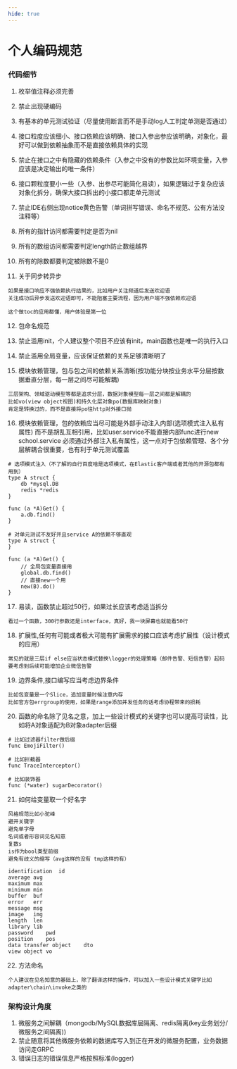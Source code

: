 ```yaml
---
hide: true
---
```

# 个人编码规范


### 代码细节

1. 枚举值注释必须完善

2. 禁止出现硬编码

3. 有基本的单元测试验证（尽量使用断言而不是手动log人工判定单测是否通过）

4. 接口粒度应该细小、接口依赖应该明确、接口入参出参应该明确，对象化，最好可以做到依赖抽象而不是直接依赖具体的实现

5. 禁止在接口之中有隐藏的依赖条件（入参之中没有的参数比如环境变量，入参应该是决定输出的唯一条件）

6. 接口颗粒度要小一些（入参、出参尽可能简化易读），如果逻辑过于复杂应该对象化拆分，确保大接口拆出的小接口都走单元测试

7. 禁止IDE右侧出现notice黄色告警（单词拼写错误、命名不规范、公有方法没注释等）

8. 所有的指针访问都需要判定是否为nil

9. 所有的数组访问都需要判定length防止数组越界

10. 所有的除数都要判定被除数不是0

11. 关于同步转异步

```
如果是接口响应不强依赖执行结果的，比如用户关注频道后发送欢迎语
关注成功后异步发送欢迎语即可，不能阻塞主要流程，因为用户端不强依赖欢迎语

这个做toc的应用都懂，用户体验是第一位
```

12. 包命名规范

13. 禁止滥用init，个人建议整个项目不应该有init，main函数也是唯一的执行入口

14. 禁止滥用全局变量，应该保证依赖的关系足够清晰明了

15. 模块依赖管理，包与包之间的依赖关系清晰(按功能分块按业务水平分层按数据垂直分层，每一层之间尽可能解耦)

```
三层架构、领域驱动模型等都是追求分层，数据对象模型每一层之间都是解耦的
比如vo(view object视图)和持久化层对象po(数据库映射对象)
肯定是转换过的，而不是直接将po往http对外接口抛
```


16. 模块依赖管理，包的依赖应当尽可能是外部手动注入内部(选项模式注入私有属性) 而不是胡乱互相引用，比如user.service不能直接内部func进行new school.service 必须通过外部注入私有属性，这一点对于包依赖管理、各个分层解耦合很重要，也有利于单元测试覆盖

```
# 选项模式注入（不了解的自行百度啥是选项模式，在Elastic客户端或者其他的开源包都有用到）
type A struct {
    db *mysql.DB
    redis *redis
}

func (a *A)Get() {
    a.db.find()
}
```

```
# 对单元测试不友好并且service A的依赖不够直观
type A struct {
}

func (a *A)Get() {
    // 全局包变量直接用
    global.db.find()
    // 直接new一个用
    new(B).do()
}
```


17. 易读，函数禁止超过50行，如果过长应该考虑适当拆分
```
看过一个函数，300行参数还是interface，真好，我一块屏幕也就能看50行
```


18. 扩展性,任何有可能或者极大可能有扩展需求的接口应该考虑扩展性（设计模式的应用）
```
常见的就是三层if else应当状态模式替换\logger的处理策略（邮件告警、短信告警）起码要考虑到后续可能增加企业微信告警
```

19. 边界条件,接口编写应当考虑边界条件
```
比如包变量是一个Slice，追加变量时候注意内存
比如官方包errgroup的使用，如果是range添加并发任务的话考虑协程带来的损耗
```

20. 函数的命名除了见名之意，加上一些设计模式的关键字也可以提高可读性，比如将A对象适配为B对象adapter后缀
```
# 比如过滤器filter做后缀
func EmojiFilter()

# 比如拦截器
func TraceInterceptor()

# 比如装饰器
func (*water) sugarDecorator()
```

21. 如何给变量取一个好名字
```
风格规范比如小驼峰
避开关键字
避免单字母
名词或者形容词见名知意
复数s
is作为bool类型前缀
避免有歧义的缩写（avg这样的没有 tmp这样的有）
```
```
identification	id
average	avg
maximum	max
minimum	min
buffer	buf
error	err
message	msg
image	img
length	len
library	lib
password	pwd
position	pos
data transfer object	dto
view object	vo
```

22. 方法命名
```
个人建议在见名知意的基础上，除了翻译这样的操作，可以加入一些设计模式关键字比如adapter\chain\invoke之类的
```


### 架构设计角度

1. 微服务之间解耦（mongodb/MySQL数据库层隔离、redis隔离(key业务划分/微服务之间隔离))
2. 禁止随意将其他微服务依赖的数据库写入到正在开发的微服务配置，业务数据访问走GRPC
3. 错误日志的错误信息严格按照标准(logger)
